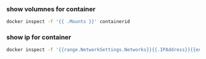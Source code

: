### show volumnes for container

```sh
docker inspect -f '{{ .Mounts }}' containerid
```

### show ip for container

```sh
docker inspect -f '{{range.NetworkSettings.Networks}}{{.IPAddress}}{{end}}' containerid
```
